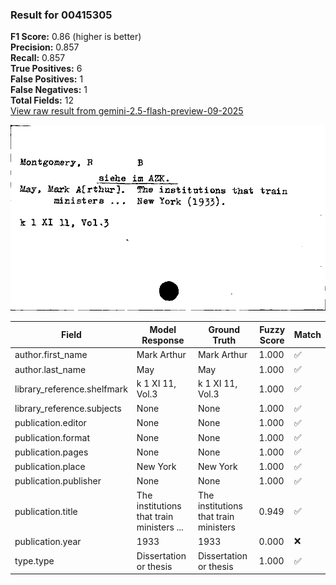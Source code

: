 ### Result for 00415305
**F1 Score:** 0.86 (higher is better)<br>**Precision:** 0.857<br>**Recall:** 0.857<br>**True Positives:** 6<br>**False Positives:** 1<br>**False Negatives:** 1<br>**Total Fields:** 12<br>[View raw result from gemini-2.5-flash-preview-09-2025](https://github.com/RISE-UNIBAS/humanities_data_benchmark/blob/main/results/2025-10-01/T0224/request_T0224_00415305.json)

<img src="https://github.com/RISE-UNIBAS/humanities_data_benchmark/blob/main/benchmarks/zettelkatalog/images/00415305.jpg?raw=true" alt="00415305" width="600px">

| Field | Model Response | Ground Truth | Fuzzy Score | Match |
|-------|----------------|--------------|-------------|-------|
| author.first_name | Mark Arthur | Mark Arthur | 1.000 | ✅ |
| author.last_name | May | May | 1.000 | ✅ |
| library_reference.shelfmark | k 1 XI 11, Vol.3 | k 1 XI 11, Vol.3 | 1.000 | ✅ |
| library_reference.subjects | None | None | 1.000 | ✅ |
| publication.editor | None | None | 1.000 | ✅ |
| publication.format | None | None | 1.000 | ✅ |
| publication.pages | None | None | 1.000 | ✅ |
| publication.place | New York | New York | 1.000 | ✅ |
| publication.publisher | None | None | 1.000 | ✅ |
| publication.title | The institutions that train ministers ... | The institutions that train ministers | 0.949 | ✅ |
| publication.year | 1933 | 1933 | 0.000 | ❌ |
| type.type | Dissertation or thesis | Dissertation or thesis | 1.000 | ✅ |
